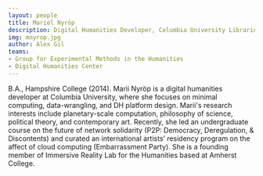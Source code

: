 ```yaml
---
layout: people
title: Mariel Nyröp	
description: Digital Humanities Developer, Columbia University Libraries
img: mnyrop.jpg
author: Alex Gil
teams:
- Group for Experimental Methods in the Humanities
- Digital Humanities Center
---
```


B.A., Hampshire College (2014). Marii Nyröp is a digital humanities developer at Columbia University, where she focuses on minimal computing, data-wrangling, and DH platform design. Marii's research interests include planetary-scale computation, philosophy of science, political theory, and contemporary art. Recently, she led an undergraduate course on the future of network solidarity (P2P: Democracy, Deregulation, & Discontents) and curated an international artists’ residency program on the affect of cloud computing (Embarrassment Party). She is a founding member of Immersive Reality Lab for the Humanities based at Amherst College.